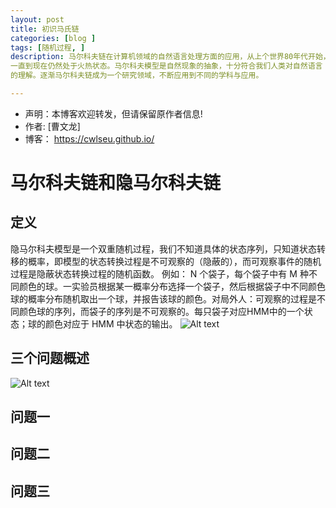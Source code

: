 ```yaml
---
layout: post
title: 初识马氏链
categories: [blog ]
tags: [随机过程, ]
description: 马尔科夫链在计算机领域的自然语言处理方面的应用，从上个世界80年代开始，
一直到现在仍然处于火热状态。马尔科夫模型是自然现象的抽象，十分符合我们人类对自然语言
的理解。逐渐马尔科夫链成为一个研究领域，不断应用到不同的学科与应用。

---
```



- 声明：本博客欢迎转发，但请保留原作者信息!
- 作者: [曹文龙]
- 博客： <https://cwlseu.github.io/>

# 马尔科夫链和隐马尔科夫链
## 定义
隐马尔科夫模型是一个双重随机过程，我们不知道具体的状态序列，只知道状态转移的概率，即模型的状态转换过程是不可观察的（隐蔽的），而可观察事件的随机过程是隐蔽状态转换过程的随机函数。
例如： N 个袋子，每个袋子中有 M 种不同颜色的球。一实验员根据某一概率分布选择一个袋子，然后根据袋子中不同颜色球的概率分布随机取出一个球，并报告该球的颜色。对局外人：可观察的过程是不同颜色球的序列，而袋子的序列是不可观察的。每只袋子对应HMM中的一个状态；球的颜色对应于 HMM 中状态的输出。
![Alt text](./1465836140470.png)
## 三个问题概述
![Alt text](./1465836025586.png)
## 问题一

## 问题二

## 问题三



























